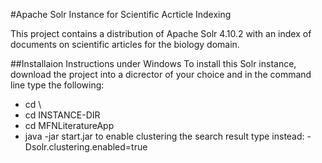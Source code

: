 #Apache Solr Instance for Scientific Acrticle Indexing

This project contains a distribution of Apache Solr 4.10.2 with an index of documents on scientific articles for the biology domain.


##Installaion Instructions under Windows
To install this Solr instance, download the project into a dicrector of your choice and in the command line type the following:
+ cd \
+ cd INSTANCE-DIR
+ cd MFNLiteratureApp
+ java -jar start.jar to enable clustering the search result type instead: -Dsolr.clustering.enabled=true




